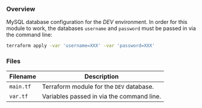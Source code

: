 ### Overview

MySQL database configuration for the *DEV* environment.  In order for this module to work, the databases
`username` and `password` must be passed in via the command line:

```bash
terraform apply -var 'username=XXX' -var 'password=XXX'
```

### Files

| Filename            | Description                                                                                  |
|---------------------|----------------------------------------------------------------------------------------------|
| `main.tf`           | Terraform module for the `DEV` database.                                                     |
| `var.tf`            | Variables passed in via the command line.                                                    |
